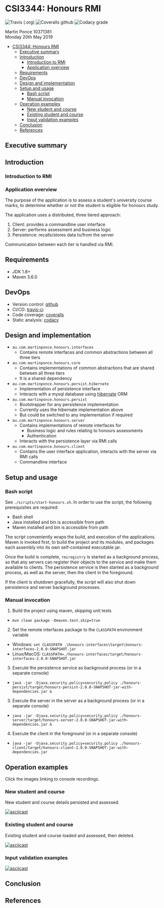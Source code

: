 # CSI3344: Honours RMI

![Travis (.org)](https://img.shields.io/travis/martymcflywa/honours.svg?) ![Coveralls github](https://img.shields.io/coveralls/github/martymcflywa/honours.svg) ![Codacy grade](https://img.shields.io/codacy/grade/220174f7b8e746189207af9988f7ce0b.svg)

Martin Ponce 10371381  
Monday 20th May 2019

- [CSI3344: Honours RMI](#csi3344-honours-rmi)
  - [Executive summary](#executive-summary)
  - [Introduction](#introduction)
    - [Introduction to RMI](#introduction-to-rmi)
    - [Application overview](#application-overview)
  - [Requirements](#requirements)
  - [DevOps](#devops)
  - [Design and implementation](#design-and-implementation)
  - [Setup and usage](#setup-and-usage)
    - [Bash script](#bash-script)
    - [Manual invocation](#manual-invocation)
  - [Operation examples](#operation-examples)
    - [New student and course](#new-student-and-course)
    - [Existing student and course](#existing-student-and-course)
    - [Input validation examples](#input-validation-examples)
  - [Conclusion](#conclusion)
  - [References](#references)

## Executive summary

## Introduction

### Introduction to RMI

### Application overview

The purpose of the application is to assess a student's university course marks, to determine whether or not the student is eligible for honours study.

The application uses a distributed, three tiered approach:

1. Client: provides a commandline user interface
2. Server: performs assessment and business logic
3. Persistence: recalls/stores data to/from the server

Communication between each tier is handled via RMI.

## Requirements

- JDK 1.8+
- Maven 3.6.0

## DevOps

- Version control: [github](https://github.com/martymcflywa/honours)
- CI/CD: [travis-ci](https://travis-ci.org/martymcflywa/honours)
- Code coverage: [coveralls](https://coveralls.io/github/martymcflywa/honours)
- Static analysis: [codacy](https://app.codacy.com/project/martymcflywa/honours/dashboard)

## Design and implementation

- `au.com.martinponce.honours.interfaces`
  - Contains remote interfaces and common abstractions between all three tiers
- `au.com.martinponce.honours.core`
  - Contains implementations of common abstractions that are shared between all three tiers
  - It is a shared dependency
- `au.com.martinponce.honours.persist.hibernate`
  - Implementation of persistence interface
  - Interacts with a mysql database using [hibernate](https://hibernate.org/) ORM
- `au.com.martinponce.honours.persist`
  - Bootstrapper for any persistence implementation
  - Currently uses the hibernate implementation above
  - But could be switched to any implementation if required
- `au.com.martinponce.honours.server`
  - Contains implementations of remote interfaces for
    - Business logic and rules relating to honours assessments
    - Authentication
  - Interacts with the persistence layer via RMI calls
- `au.com.martinponce.honours.client`
  - Contains the user interface application, interacts with the server via RMI calls
  - Commandline interface

## Setup and usage

### Bash script

See `./scripts/start-honours.sh`. In order to use the script, the following prerequisites are required:

- Bash shell
- Java installed and bin is accessible from path
- Maven installed and bin is accessible from path

The script conveniently wraps the build, and execution of the applications. Maven is invoked first, to build the project and its modules, and packages each assembly into its own self-contained executable jar.

Once the build is complete, `rmiregistry` is started as a background process, so that any servers can register their objects to the service and make them available to clients. The persistence service is then started as a background process, as well as the server, then the client in the foreground.

If the client is shutdown gracefully, the script will also shut down persistence and server background processes.

### Manual invocation

1. Build the project using maven, skipping unit tests
  - `mvn clean package -Dmaven.test.skip=true`
2. Set the remote interfaces package to the `CLASSPATH` environment variable
  - Windows: `set CLASSPATH .\honours-interfaces\target\honours-interfaces-2.0.0-SNAPSHOT.jar`
  - Linux/MacOS: `CLASSPATH=./honours-interfaces/target/honours-interfaces-2.0.0-SNAPSHOT.jar`
3. Execute the persistence service as background process (or in a separate console)
  - `java -jar -Djava.security.policy=security.policy ./honours-persist/target/honours-persist-2.0.0-SNAPSHOT-jar-with-dependencies.jar &`
3. Execute the server in the server as a background process (or in a separate console)
  - `java -jar -Djava.security.policy=security.policy ./honours-server/target/honours-server-2.0.0-SNAPSHOT-jar-with-dependencies.jar &`
4. Execute the client in the foreground (or in a separate console)
  - `java -jar -Djava.security.policy=security.policy ./honours-client/target/honours-client-2.0.0-SNAPSHOT-jar-with-dependencies.jar`

## Operation examples

Click the images linking to console recordings.

### New student and course

New student and course details persisted and assessed.

[![asciicast](https://asciinema.org/a/242354.svg)](https://asciinema.org/a/242354)

### Existing student and course

Existing student and course loaded and assessed, then deleted.

[![asciicast](https://asciinema.org/a/242357.svg)](https://asciinema.org/a/242357)

### Input validation examples

[![asciicast](https://asciinema.org/a/242358.svg)](https://asciinema.org/a/242358)

## Conclusion

## References